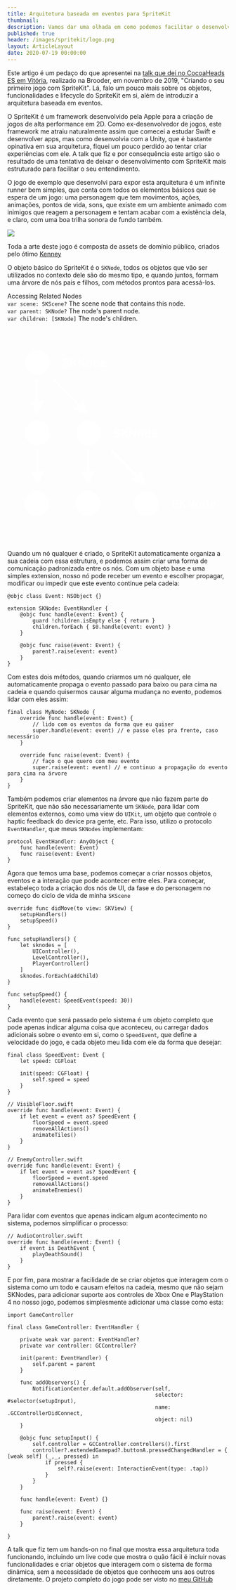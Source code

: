 ```yaml
---
title: Arquitetura baseada em eventos para SpriteKit
thumbnail: 
description: Vamos dar uma olhada em como podemos facilitar o desenvolvimento de apps com SpriteKit
published: true
header: /images/spritekit/logo.png
layout: ArticleLayout
date: 2020-07-19 00:00:00
---
```


Este artigo é um pedaço do que apresentei na [talk que dei no CocoaHeads ES em Vitória](https://www.youtube.com/watch?v=69lGgGLGoJQ), realizado na Brooder, em novembro de 2019, "Criando o seu primeiro jogo com SpriteKit". Lá, falo um pouco mais sobre os objetos, funcionalidades e lifecycle do SpriteKit em si, além de introduzir a arquitetura baseada em eventos.

O SpriteKit é um framework desenvolvido pela Apple para a criação de jogos de alta performance em 2D. Como ex-desenvolvedor de jogos, este framework me atraiu naturalmente assim que comecei a estudar Swift e desenvolver apps, mas como desenvolvia com a Unity, que é bastante opinativa em sua arquitetura, fiquei um pouco perdido ao tentar criar experiências com ele. A talk que fiz e por consequência este artigo são o resultado de uma tentativa de deixar o desenvolvimento com SpriteKit mais estruturado para facilitar o seu entendimento.

O jogo de exemplo que desenvolvi para expor esta arquitetura é um infinite runner bem simples, que conta com todos os elementos básicos que se espera de um jogo: uma personagem que tem movimentos, ações, animações, pontos de vida, sons, que existe em um ambiente animado com inimigos que reagem a personagem e tentam acabar com a existência dela, e claro, com uma boa trilha sonora de fundo também.

![](spritekit/game.jpeg)
<p class="center muted caption">Toda a arte deste jogo é composta de assets de domínio público, criados pelo ótimo <a href="https://kenney.nl">Kenney</a></p>

O objeto básico do SpriteKit é o `SKNode`, todos os objetos que vão ser utilizados no contexto dele são do mesmo tipo, e quando juntos, formam uma árvore de nós pais e filhos, com métodos prontos para acessá-los.

<div class="appledoc">
    <div class="left-col">
        Accessing Related Nodes
    </div>
    <div class="right-col">
        <div class="var">
            <code>var <span class="blue">scene</span>: SKScene?</code>
            <span class="description">The scene node that contains this node.</span>
        </div>
        <div class="var">
            <code>var <span class="blue">parent</span>: SKNode?</code>
            <span class="description">The node's parent node.</span>
        </div>
        <div class="var">
            <code>var <span class="blue">children</span>: [SKNode]</code>
            <span class="description">The node's children.</span>
        </div>
    </div>
</div>

<svg viewBox="0 0 709 709" version="1.1" xmlns="http://www.w3.org/2000/svg" xmlns:xlink="http://www.w3.org/1999/xlink">
    <!-- Generator: Sketch 53.2 (72643) - https://sketchapp.com -->
    <title>Artboard</title>
    <desc>Created with Sketch.</desc>
    <g id="Artboard" stroke="none" stroke-width="1" fill="none" fill-rule="evenodd">
        <g id="Group" transform="translate(54.000000, 89.000000)" fill="#FFFFFF">
            <circle id="Oval-Copy-2" cx="42" cy="40" r="40"></circle>
            <circle id="Oval-Copy-3" cx="42" cy="266" r="40"></circle>
            <circle id="Oval-Copy-4" cx="206" cy="266" r="40"></circle>
            <path id="Line-2" d="M171.248424,178.905278 L94.1715729,101.828427 L91.3431458,99 L97,93.3431458 L99.8284271,96.1715729 L176.905278,173.248424 L189.6332,160.520502 L205.18955,207.18955 L158.520502,191.6332 L171.248424,178.905278 Z" fill-rule="nonzero"></path>
            <circle id="Oval-Copy-7" cx="392" cy="492" r="40"></circle>
            <path id="Line-2-Copy" d="M357.248424,404.905278 L280.171573,327.828427 L277.343146,325 L283,319.343146 L285.828427,322.171573 L362.905278,399.248424 L375.6332,386.520502 L391.18955,433.18955 L344.520502,417.6332 L357.248424,404.905278 Z" fill-rule="nonzero"></path>
            <path id="Line" d="M36.5,163.18955 L36.5,99 L36.5,95 L44.5,95 L44.5,99 L44.5,163.18955 L62.5,163.18955 L40.5,207.18955 L18.5,163.18955 L36.5,163.18955 Z" fill-rule="nonzero"></path>
            <path id="Line-Copy" d="M38.5,389.18955 L38.5,325 L38.5,321 L46.5,321 L46.5,325 L46.5,389.18955 L64.5,389.18955 L42.5,433.18955 L20.5,389.18955 L38.5,389.18955 Z" fill-rule="nonzero"></path>
            <path id="Line-Copy-2" d="M200.5,389.18955 L200.5,325 L200.5,321 L208.5,321 L208.5,325 L208.5,389.18955 L226.5,389.18955 L204.5,433.18955 L182.5,389.18955 L200.5,389.18955 Z" fill-rule="nonzero"></path>
            <path d="M123.542969,48.5117188 C123.542969,47.1835938 124.460938,46.2460938 125.652344,46.2460938 C126.53125,46.2460938 127.253906,46.6171875 128.191406,47.6328125 C129.695312,49.3710938 131.6875,50.2695312 134.011719,50.2695312 C137.136719,50.2695312 138.914062,49.0195312 138.914062,46.8515625 C138.914062,45.0546875 137.664062,43.9414062 134.773438,43.2578125 L130.789062,42.28125 C126.199219,41.2265625 123.914062,38.7851562 123.914062,34.9179688 C123.914062,30.015625 127.78125,26.8320312 133.71875,26.8320312 C136.902344,26.8320312 139.753906,27.75 141.511719,29.3710938 C142.722656,30.4648438 143.367188,31.7148438 143.367188,32.9453125 C143.367188,34.1757812 142.507812,35.015625 141.238281,35.015625 C140.417969,35.015625 139.714844,34.6640625 139.089844,33.8828125 C137.898438,32.1054688 136.101562,31.109375 133.796875,31.109375 C131.023438,31.109375 129.246094,32.4375 129.246094,34.5078125 C129.246094,36.1679688 130.457031,37.3398438 132.9375,37.90625 L136.941406,38.8632812 C141.824219,39.9765625 144.128906,42.3398438 144.128906,46.265625 C144.128906,51.34375 140.085938,54.5664062 133.71875,54.5664062 C130.261719,54.5664062 127.195312,53.609375 125.4375,51.9492188 C124.207031,50.8164062 123.542969,49.625 123.542969,48.5117188 Z M166.355469,54.1171875 C165.359375,54.1171875 164.519531,53.5898438 163.640625,52.3789062 L156.492188,42.3984375 L153.679688,45.2890625 L153.679688,51.34375 C153.679688,53.1601562 152.742188,54.1953125 151.082031,54.1953125 C149.402344,54.1953125 148.40625,53.140625 148.40625,51.34375 L148.40625,29.9960938 C148.40625,28.1992188 149.363281,27.1445312 151.042969,27.1445312 C152.703125,27.1445312 153.679688,28.1992188 153.679688,29.9960938 L153.679688,39.0195312 L153.972656,39.0195312 L163.777344,28.4726562 C164.578125,27.5742188 165.222656,27.2226562 165.984375,27.2226562 C167.3125,27.2226562 168.328125,28.2382812 168.328125,29.5273438 C168.328125,30.2109375 168.074219,30.6992188 167.234375,31.5976562 L160.417969,39 L167.742188,49.0195312 C168.699219,50.3085938 168.933594,50.8554688 168.933594,51.5976562 C168.933594,53.0820312 167.878906,54.1171875 166.355469,54.1171875 Z M177.957031,51.4023438 C177.957031,53.1601562 177.058594,54.1953125 175.496094,54.1953125 C173.933594,54.1953125 173.015625,53.140625 173.015625,51.4023438 L173.015625,30.328125 C173.015625,28.2382812 173.933594,27.1445312 175.730469,27.1445312 C177,27.1445312 177.742188,27.8671875 178.835938,29.4882812 L189.070312,45.0742188 L189.285156,45.0742188 L189.285156,29.9375 C189.285156,28.1796875 190.183594,27.1445312 191.746094,27.1445312 C193.308594,27.1445312 194.246094,28.1992188 194.246094,29.9375 L194.246094,51.1289062 C194.246094,53.1210938 193.347656,54.1953125 191.667969,54.1953125 C190.398438,54.1953125 189.65625,53.6679688 188.503906,51.9296875 L178.171875,36.1679688 L177.957031,36.1679688 L177.957031,51.4023438 Z M208.328125,32.828125 C213.972656,32.828125 217.878906,36.4023438 217.878906,42.359375 L217.878906,44.8007812 C217.878906,50.953125 213.972656,54.4492188 208.328125,54.4492188 C202.664062,54.4492188 198.757812,50.953125 198.757812,44.8203125 L198.757812,42.3789062 C198.757812,36.4023438 202.664062,32.828125 208.328125,32.828125 Z M208.328125,36.8320312 C205.691406,36.8320312 204.050781,38.9804688 204.050781,42.4765625 L204.050781,44.78125 C204.050781,48.3164062 205.691406,50.4453125 208.328125,50.4453125 C211.003906,50.4453125 212.585938,48.3164062 212.585938,44.78125 L212.585938,42.4765625 C212.585938,38.9804688 211.003906,36.8320312 208.328125,36.8320312 Z M235.085938,50.6992188 C234.421875,52.828125 231.980469,54.2734375 229.011719,54.2734375 C224.265625,54.2734375 221.277344,50.7773438 221.277344,45.1914062 L221.277344,42.0273438 C221.277344,36.421875 224.285156,32.9453125 229.070312,32.9453125 C231.960938,32.9453125 234.1875,34.234375 234.988281,36.3632812 L235.242188,36.3632812 L235.242188,28.6289062 C235.242188,26.8125 236.160156,25.7773438 237.820312,25.7773438 C239.460938,25.7773438 240.398438,26.8125 240.398438,28.6289062 L240.398438,51.3632812 C240.398438,53.1796875 239.5,54.1953125 237.859375,54.1953125 C236.355469,54.1953125 235.4375,53.2773438 235.339844,51.6757812 L235.339844,50.6992188 L235.085938,50.6992188 Z M226.570312,44.6640625 C226.570312,48.1210938 228.152344,50.171875 230.867188,50.171875 C233.542969,50.171875 235.242188,48.140625 235.242188,44.8789062 L235.242188,42.125 C235.242188,39.1171875 233.425781,37.0664062 230.789062,37.0664062 C228.132812,37.0664062 226.570312,39.1367188 226.570312,42.5742188 L226.570312,44.6640625 Z M244.773438,44.9960938 L244.773438,42.3203125 C244.773438,36.65625 248.523438,32.828125 254.089844,32.828125 C259.363281,32.828125 263.09375,36.578125 263.09375,41.6953125 C263.09375,44.0195312 262.429688,44.78125 260.496094,44.78125 L250.007812,44.78125 L250.007812,45.6796875 C250.027344,48.5703125 251.863281,50.4257812 254.929688,50.4257812 C256.53125,50.4257812 257.664062,50.0351562 258.582031,49.2734375 C259.578125,48.5117188 259.929688,48.21875 260.730469,48.21875 C261.804688,48.21875 262.546875,48.9609375 262.546875,50.09375 C262.546875,51.0117188 261.980469,51.890625 261.003906,52.59375 C259.636719,53.7460938 257.273438,54.4492188 254.597656,54.4492188 C248.523438,54.4492188 244.773438,50.875 244.773438,44.9960938 Z M250.007812,41.5195312 L258.171875,41.5195312 L258.171875,41.4804688 C258.171875,38.6484375 256.609375,36.8125 254.167969,36.8125 C251.628906,36.8125 250.007812,38.6875 250.007812,41.4804688 L250.007812,41.5195312 Z" id="SKNode" fill-rule="nonzero"></path>
            <path d="M287.542969,274.511719 C287.542969,273.183594 288.460938,272.246094 289.652344,272.246094 C290.53125,272.246094 291.253906,272.617188 292.191406,273.632812 C293.695312,275.371094 295.6875,276.269531 298.011719,276.269531 C301.136719,276.269531 302.914062,275.019531 302.914062,272.851562 C302.914062,271.054688 301.664062,269.941406 298.773438,269.257812 L294.789062,268.28125 C290.199219,267.226562 287.914062,264.785156 287.914062,260.917969 C287.914062,256.015625 291.78125,252.832031 297.71875,252.832031 C300.902344,252.832031 303.753906,253.75 305.511719,255.371094 C306.722656,256.464844 307.367188,257.714844 307.367188,258.945312 C307.367188,260.175781 306.507812,261.015625 305.238281,261.015625 C304.417969,261.015625 303.714844,260.664062 303.089844,259.882812 C301.898438,258.105469 300.101562,257.109375 297.796875,257.109375 C295.023438,257.109375 293.246094,258.4375 293.246094,260.507812 C293.246094,262.167969 294.457031,263.339844 296.9375,263.90625 L300.941406,264.863281 C305.824219,265.976562 308.128906,268.339844 308.128906,272.265625 C308.128906,277.34375 304.085938,280.566406 297.71875,280.566406 C294.261719,280.566406 291.195312,279.609375 289.4375,277.949219 C288.207031,276.816406 287.542969,275.625 287.542969,274.511719 Z M330.355469,280.117188 C329.359375,280.117188 328.519531,279.589844 327.640625,278.378906 L320.492188,268.398438 L317.679688,271.289062 L317.679688,277.34375 C317.679688,279.160156 316.742188,280.195312 315.082031,280.195312 C313.402344,280.195312 312.40625,279.140625 312.40625,277.34375 L312.40625,255.996094 C312.40625,254.199219 313.363281,253.144531 315.042969,253.144531 C316.703125,253.144531 317.679688,254.199219 317.679688,255.996094 L317.679688,265.019531 L317.972656,265.019531 L327.777344,254.472656 C328.578125,253.574219 329.222656,253.222656 329.984375,253.222656 C331.3125,253.222656 332.328125,254.238281 332.328125,255.527344 C332.328125,256.210938 332.074219,256.699219 331.234375,257.597656 L324.417969,265 L331.742188,275.019531 C332.699219,276.308594 332.933594,276.855469 332.933594,277.597656 C332.933594,279.082031 331.878906,280.117188 330.355469,280.117188 Z M341.957031,277.402344 C341.957031,279.160156 341.058594,280.195312 339.496094,280.195312 C337.933594,280.195312 337.015625,279.140625 337.015625,277.402344 L337.015625,256.328125 C337.015625,254.238281 337.933594,253.144531 339.730469,253.144531 C341,253.144531 341.742188,253.867188 342.835938,255.488281 L353.070312,271.074219 L353.285156,271.074219 L353.285156,255.9375 C353.285156,254.179688 354.183594,253.144531 355.746094,253.144531 C357.308594,253.144531 358.246094,254.199219 358.246094,255.9375 L358.246094,277.128906 C358.246094,279.121094 357.347656,280.195312 355.667969,280.195312 C354.398438,280.195312 353.65625,279.667969 352.503906,277.929688 L342.171875,262.167969 L341.957031,262.167969 L341.957031,277.402344 Z M372.328125,258.828125 C377.972656,258.828125 381.878906,262.402344 381.878906,268.359375 L381.878906,270.800781 C381.878906,276.953125 377.972656,280.449219 372.328125,280.449219 C366.664062,280.449219 362.757812,276.953125 362.757812,270.820312 L362.757812,268.378906 C362.757812,262.402344 366.664062,258.828125 372.328125,258.828125 Z M372.328125,262.832031 C369.691406,262.832031 368.050781,264.980469 368.050781,268.476562 L368.050781,270.78125 C368.050781,274.316406 369.691406,276.445312 372.328125,276.445312 C375.003906,276.445312 376.585938,274.316406 376.585938,270.78125 L376.585938,268.476562 C376.585938,264.980469 375.003906,262.832031 372.328125,262.832031 Z M399.085938,276.699219 C398.421875,278.828125 395.980469,280.273438 393.011719,280.273438 C388.265625,280.273438 385.277344,276.777344 385.277344,271.191406 L385.277344,268.027344 C385.277344,262.421875 388.285156,258.945312 393.070312,258.945312 C395.960938,258.945312 398.1875,260.234375 398.988281,262.363281 L399.242188,262.363281 L399.242188,254.628906 C399.242188,252.8125 400.160156,251.777344 401.820312,251.777344 C403.460938,251.777344 404.398438,252.8125 404.398438,254.628906 L404.398438,277.363281 C404.398438,279.179688 403.5,280.195312 401.859375,280.195312 C400.355469,280.195312 399.4375,279.277344 399.339844,277.675781 L399.339844,276.699219 L399.085938,276.699219 Z M390.570312,270.664062 C390.570312,274.121094 392.152344,276.171875 394.867188,276.171875 C397.542969,276.171875 399.242188,274.140625 399.242188,270.878906 L399.242188,268.125 C399.242188,265.117188 397.425781,263.066406 394.789062,263.066406 C392.132812,263.066406 390.570312,265.136719 390.570312,268.574219 L390.570312,270.664062 Z M408.773438,270.996094 L408.773438,268.320312 C408.773438,262.65625 412.523438,258.828125 418.089844,258.828125 C423.363281,258.828125 427.09375,262.578125 427.09375,267.695312 C427.09375,270.019531 426.429688,270.78125 424.496094,270.78125 L414.007812,270.78125 L414.007812,271.679688 C414.027344,274.570312 415.863281,276.425781 418.929688,276.425781 C420.53125,276.425781 421.664062,276.035156 422.582031,275.273438 C423.578125,274.511719 423.929688,274.21875 424.730469,274.21875 C425.804688,274.21875 426.546875,274.960938 426.546875,276.09375 C426.546875,277.011719 425.980469,277.890625 425.003906,278.59375 C423.636719,279.746094 421.273438,280.449219 418.597656,280.449219 C412.523438,280.449219 408.773438,276.875 408.773438,270.996094 Z M414.007812,267.519531 L422.171875,267.519531 L422.171875,267.480469 C422.171875,264.648438 420.609375,262.8125 418.167969,262.8125 C415.628906,262.8125 414.007812,264.6875 414.007812,267.480469 L414.007812,267.519531 Z" id="SKNode" fill-rule="nonzero"></path>
            <path d="M473.542969,500.511719 C473.542969,499.183594 474.460938,498.246094 475.652344,498.246094 C476.53125,498.246094 477.253906,498.617188 478.191406,499.632812 C479.695312,501.371094 481.6875,502.269531 484.011719,502.269531 C487.136719,502.269531 488.914062,501.019531 488.914062,498.851562 C488.914062,497.054688 487.664062,495.941406 484.773438,495.257812 L480.789062,494.28125 C476.199219,493.226562 473.914062,490.785156 473.914062,486.917969 C473.914062,482.015625 477.78125,478.832031 483.71875,478.832031 C486.902344,478.832031 489.753906,479.75 491.511719,481.371094 C492.722656,482.464844 493.367188,483.714844 493.367188,484.945312 C493.367188,486.175781 492.507812,487.015625 491.238281,487.015625 C490.417969,487.015625 489.714844,486.664062 489.089844,485.882812 C487.898438,484.105469 486.101562,483.109375 483.796875,483.109375 C481.023438,483.109375 479.246094,484.4375 479.246094,486.507812 C479.246094,488.167969 480.457031,489.339844 482.9375,489.90625 L486.941406,490.863281 C491.824219,491.976562 494.128906,494.339844 494.128906,498.265625 C494.128906,503.34375 490.085938,506.566406 483.71875,506.566406 C480.261719,506.566406 477.195312,505.609375 475.4375,503.949219 C474.207031,502.816406 473.542969,501.625 473.542969,500.511719 Z M516.355469,506.117188 C515.359375,506.117188 514.519531,505.589844 513.640625,504.378906 L506.492188,494.398438 L503.679688,497.289062 L503.679688,503.34375 C503.679688,505.160156 502.742188,506.195312 501.082031,506.195312 C499.402344,506.195312 498.40625,505.140625 498.40625,503.34375 L498.40625,481.996094 C498.40625,480.199219 499.363281,479.144531 501.042969,479.144531 C502.703125,479.144531 503.679688,480.199219 503.679688,481.996094 L503.679688,491.019531 L503.972656,491.019531 L513.777344,480.472656 C514.578125,479.574219 515.222656,479.222656 515.984375,479.222656 C517.3125,479.222656 518.328125,480.238281 518.328125,481.527344 C518.328125,482.210938 518.074219,482.699219 517.234375,483.597656 L510.417969,491 L517.742188,501.019531 C518.699219,502.308594 518.933594,502.855469 518.933594,503.597656 C518.933594,505.082031 517.878906,506.117188 516.355469,506.117188 Z M527.957031,503.402344 C527.957031,505.160156 527.058594,506.195312 525.496094,506.195312 C523.933594,506.195312 523.015625,505.140625 523.015625,503.402344 L523.015625,482.328125 C523.015625,480.238281 523.933594,479.144531 525.730469,479.144531 C527,479.144531 527.742188,479.867188 528.835938,481.488281 L539.070312,497.074219 L539.285156,497.074219 L539.285156,481.9375 C539.285156,480.179688 540.183594,479.144531 541.746094,479.144531 C543.308594,479.144531 544.246094,480.199219 544.246094,481.9375 L544.246094,503.128906 C544.246094,505.121094 543.347656,506.195312 541.667969,506.195312 C540.398438,506.195312 539.65625,505.667969 538.503906,503.929688 L528.171875,488.167969 L527.957031,488.167969 L527.957031,503.402344 Z M558.328125,484.828125 C563.972656,484.828125 567.878906,488.402344 567.878906,494.359375 L567.878906,496.800781 C567.878906,502.953125 563.972656,506.449219 558.328125,506.449219 C552.664062,506.449219 548.757812,502.953125 548.757812,496.820312 L548.757812,494.378906 C548.757812,488.402344 552.664062,484.828125 558.328125,484.828125 Z M558.328125,488.832031 C555.691406,488.832031 554.050781,490.980469 554.050781,494.476562 L554.050781,496.78125 C554.050781,500.316406 555.691406,502.445312 558.328125,502.445312 C561.003906,502.445312 562.585938,500.316406 562.585938,496.78125 L562.585938,494.476562 C562.585938,490.980469 561.003906,488.832031 558.328125,488.832031 Z M585.085938,502.699219 C584.421875,504.828125 581.980469,506.273438 579.011719,506.273438 C574.265625,506.273438 571.277344,502.777344 571.277344,497.191406 L571.277344,494.027344 C571.277344,488.421875 574.285156,484.945312 579.070312,484.945312 C581.960938,484.945312 584.1875,486.234375 584.988281,488.363281 L585.242188,488.363281 L585.242188,480.628906 C585.242188,478.8125 586.160156,477.777344 587.820312,477.777344 C589.460938,477.777344 590.398438,478.8125 590.398438,480.628906 L590.398438,503.363281 C590.398438,505.179688 589.5,506.195312 587.859375,506.195312 C586.355469,506.195312 585.4375,505.277344 585.339844,503.675781 L585.339844,502.699219 L585.085938,502.699219 Z M576.570312,496.664062 C576.570312,500.121094 578.152344,502.171875 580.867188,502.171875 C583.542969,502.171875 585.242188,500.140625 585.242188,496.878906 L585.242188,494.125 C585.242188,491.117188 583.425781,489.066406 580.789062,489.066406 C578.132812,489.066406 576.570312,491.136719 576.570312,494.574219 L576.570312,496.664062 Z M594.773438,496.996094 L594.773438,494.320312 C594.773438,488.65625 598.523438,484.828125 604.089844,484.828125 C609.363281,484.828125 613.09375,488.578125 613.09375,493.695312 C613.09375,496.019531 612.429688,496.78125 610.496094,496.78125 L600.007812,496.78125 L600.007812,497.679688 C600.027344,500.570312 601.863281,502.425781 604.929688,502.425781 C606.53125,502.425781 607.664062,502.035156 608.582031,501.273438 C609.578125,500.511719 609.929688,500.21875 610.730469,500.21875 C611.804688,500.21875 612.546875,500.960938 612.546875,502.09375 C612.546875,503.011719 611.980469,503.890625 611.003906,504.59375 C609.636719,505.746094 607.273438,506.449219 604.597656,506.449219 C598.523438,506.449219 594.773438,502.875 594.773438,496.996094 Z M600.007812,493.519531 L608.171875,493.519531 L608.171875,493.480469 C608.171875,490.648438 606.609375,488.8125 604.167969,488.8125 C601.628906,488.8125 600.007812,490.6875 600.007812,493.480469 L600.007812,493.519531 Z" id="SKNode" fill-rule="nonzero"></path>
            <circle id="Oval-Copy-6" cx="40" cy="492" r="40"></circle>
            <circle id="Oval-Copy-5" cx="204" cy="492" r="40"></circle>
        </g>
    </g>
</svg>


Quando um nó qualquer é criado, o SpriteKit automaticamente organiza a sua cadeia com essa estrutura, e podemos assim criar uma forma de comunicação padronizada entre os nós. Com um objeto base e uma simples extension, nosso nó pode receber um evento e escolher propagar, modificar ou impedir que este evento continue pela cadeia: 

```
@objc class Event: NSObject {}

extension SKNode: EventHandler {
    @objc func handle(event: Event) {
        guard !children.isEmpty else { return }
        children.forEach { $0.handle(event: event) }
    }

    @objc func raise(event: Event) {
        parent?.raise(event: event)
    }
}
```

Com estes dois métodos, quando criarmos um nó qualquer, ele automaticamente propaga o evento passado para baixo ou para cima na cadeia e quando quisermos causar alguma mudança no evento, podemos lidar com eles assim:

```
final class MyNode: SKNode {
    override func handle(event: Event) {
        // lido com os eventos da forma que eu quiser
        super.handle(event: event) // e passo eles pra frente, caso necessário
    }

    override func raise(event: Event) {
        // faço o que quero com meu evento
        super.raise(event: event) // e continuo a propagação do evento para cima na árvore
    }
}
```

Também podemos criar elementos na árvore que não fazem parte do SpriteKit, que não são necessariamente um `SKNode`, para lidar com elementos externos, como uma view do `UIKit`, um objeto que controle o haptic feedback do device pra gente, etc. Para isso, utilizo o protocolo `EventHandler`, que meus `SKNodes` implementam:

```
protocol EventHandler: AnyObject {
    func handle(event: Event)
    func raise(event: Event)
}
```

Agora que temos uma base, podemos começar a criar nossos objetos, eventos e a interação que pode acontecer entre eles. Para começar, estabeleço toda a criação dos nós de UI, da fase e do personagem no começo do ciclo de vida de minha `SKScene`

```    
override func didMove(to view: SKView) {
    setupHandlers()
    setupSpeed()
}

func setupHandlers() {
    let sknodes = [
        UIController(),
        LevelController(),
        PlayerController()
    ]
    sknodes.forEach(addChild)
}

func setupSpeed() {
    handle(event: SpeedEvent(speed: 30))
}
```

Cada evento que será passado pelo sistema é um objeto completo que pode apenas indicar alguma coisa que aconteceu, ou carregar dados adicionais sobre o evento em si, como o `SpeedEvent`, que define a velocidade do jogo, e cada objeto meu lida com ele da forma que desejar:

```
final class SpeedEvent: Event {
    let speed: CGFloat

    init(speed: CGFloat) {
        self.speed = speed
    }
}

// VisibleFloor.swift 
override func handle(event: Event) {
    if let event = event as? SpeedEvent {
        floorSpeed = event.speed
        removeAllActions()
        animateTiles()
    }
}

// EnemyController.swift
override func handle(event: Event) {
    if let event = event as? SpeedEvent {
        floorSpeed = event.speed
        removeAllActions()
        animateEnemies()
    }
}
```

Para lidar com eventos que apenas indicam algum acontecimento no sistema, podemos simplificar o processo:

```
// AudioController.swift
override func handle(event: Event) {
    if event is DeathEvent {
        playDeathSound()
    }
}
```

E por fim, para mostrar a facilidade de se criar objetos que interagem com o sistema como um todo e causam efeitos na cadeia, mesmo que não sejam SKNodes, para adicionar suporte aos controles de Xbox One e PlayStation 4 no nosso jogo, podemos simplesmente adicionar uma classe como esta: 

```
import GameController

final class GameController: EventHandler {

    private weak var parent: EventHandler?
    private var controller: GCController?

    init(parent: EventHandler) {
        self.parent = parent
    }

    func addObservers() {
        NotificationCenter.default.addObserver(self,
                                               selector: #selector(setupInput),
                                               name: .GCControllerDidConnect, 
                                               object: nil)
    }

    @objc func setupInput() {
        self.controller = GCController.controllers().first
        controller?.extendedGamepad?.buttonA.pressedChangedHandler = { [weak self] (_,_, pressed) in
            if pressed {
                self?.raise(event: InteractionEvent(type: .tap))
            }
        }
    }

    func handle(event: Event) {}

    func raise(event: Event) {
        parent?.raise(event: event)
    }

}
```

A talk que fiz tem um hands-on no final que mostra essa arquitetura toda funcionando, incluindo um live code que mostra o quão fácil é incluir novas funcionalidades e criar objetos que interagem com o sistema de forma dinâmica, sem a necessidade de objetos que conhecem uns aos outros diretamente. O projeto completo do jogo pode ser visto no [meu GitHub](https://github.com/loloop/SpriteKitCocoaHeadsES)
